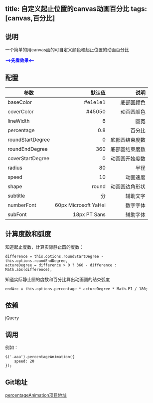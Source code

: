 title: 自定义起止位置的canvas动画百分比
tags: [canvas,百分比]
---



## 说明
一个简单的用canvas画的可自定义颜色和起止位置的动画百分比

<b class="clickme" style="cursor: pointer;vertical-align: top;color: blue;">-->先看效果<--</b><canvas width="190" height="170" class="aaa"></canvas><canvas width="190" height="170" class="bbb"></canvas><canvas width="190" height="170" class="ccc"></canvas>
<script src="../../../../js/jquery.js"></script>
<script>
    
  // call function
    $('.clickme').click(function(){
        function PercentageAnimation(element, options) {
    var canvas = $(element),
        cWidth = canvas[0].width,
        cHeight = canvas[0].height;
    this.options = $.extend({}, $.fn.percentageAnimation.defaults, options);
    this.canvas = canvas;
    this.cWidth = canvas[0].width;
    this.cHeight = canvas[0].height;
    this.init();
}
PercentageAnimation.prototype = {
    init: function() {
        var drawingStaff,
            num,
            endArc,
            arcIncrements = 0,
            difference = this.options.roundStartDegree - this.options.roundEndDegree,
            actureDegree = difference > 0 ? 360 - difference : Math.abs(difference),
            that = this,
            cxt = this.canvas[0].getContext('2d');
        endArc = this.options.percentage * actureDegree * Math.PI / 180;
        drawingStaff = setInterval(function() {
            arcIncrements += Math.PI / 180;
            that.drawCanvasStaff(cxt, arcIncrements, actureDegree);
            if (arcIncrements > endArc) {
                clearInterval(drawingStaff);
            };
        }, this.options.speed)
    },
    drawCanvasStaff: function(cxt, arcEndStaff, actureDegree) {
        var text,
            textWidth;
        this.drawCanvasRound(cxt, this.options.baseColor, this.options.roundStartDegree * Math.PI / 180, this.options.roundEndDegree * Math.PI / 180);

        // draw cover round
        cxt.beginPath();
        cxt.strokeStyle = this.options.coverColor;
        cxt.lineWidth = this.options.lineWidth;
        cxt.lineCap = this.options.shape;
        cxt.arc(this.cWidth / 2, this.cHeight / 2, this.options.radius, this.options.coverStartDegree * Math.PI / 180, arcEndStaff - (actureDegree - this.options.roundEndDegree) * Math.PI / 180, false);
        cxt.stroke();

        // draw text
        cxt.fillStyle = this.options.coverColor;
        cxt.font = this.options.numberFont;
        text = Math.floor(arcEndStaff / (actureDegree * Math.PI / 180) * 100);
        textWidth = cxt.measureText(text).width;
        cxt.fillText(text, this.cWidth / 2 - textWidth / 2, this.cHeight / 2 + 20);
        cxt.font = this.options.subFont;
        cxt.fillStyle = '#ccc';
        cxt.fillText(this.options.subtitle, this.cWidth / 2 + textWidth / 2, this.cHeight / 2 + 20);

    },
    // draw basic round
    drawCanvasRound: function(cxt, color, sAngle, eAngle) {
        cxt.clearRect(0, 0, this.cWidth, this.cHeight);

        cxt.beginPath();
        cxt.strokeStyle = color;
        cxt.lineWidth = this.options.lineWidth;
        cxt.arc(this.cWidth / 2, this.cHeight / 2, this.options.radius, sAngle, eAngle, false);
        cxt.stroke();
    }
}
$.fn.percentageAnimation = function(options) {
    return this.each(function() {
        new PercentageAnimation(this, options)
    });
}
$.fn.percentageAnimation.defaults = {
    baseColor: '#e1e1e1',
    coverColor: '#e45050',
    lineWidth: 6,
    percentage: 0.8,
    roundStartDegree: 0,
    roundEndDegree: 360,
    coverStartDegree: 0,
    radius: 80,
    speed: 10, //the more the slower
    shape: 'round', //square\butt\round
    subtitle: '分',
    numberFont: '60px Microsoft YaHei',
    subFont: '18px PT Sans'
}
        $('.aaa').percentageAnimation();
        $('.bbb').percentageAnimation({
            percentage: 0.5,
            roundStartDegree : 135,
            roundEndDegree : 45,
            coverStartDegree : 135,
            numberFont : '54px songti',
            coverColor : 'green'
        })
        $('.ccc').percentageAnimation({
            percentage: 0.2,
            subtitle : '%',
            shape : 'square',
            roundStartDegree : 90,
            roundEndDegree : 270,
            coverStartDegree : 90,
            coverColor : 'blue',
            speed: 50,
            lineWidth: 10
        })
    })
</script>


## 配置
| 参数        | 默认值   |  说明  |
| --------   | -----:  | ----:  |
| baseColor     | #e1e1e1 |   底部圆颜色     |
| coverColor        |   #45050   |   动画圆颜色   |
| lineWidth        |    6    |  圆宽  |
| percentage        |    0.8    |  百分比  |
| roundStartDegree        |    0    |  底部圆结束度数  |
| roundEndDegree        |    360    |  底部圆结束度数  |
| coverStartDegree        |    0    |  动画圆开始度数  |
| radius        |    80    |  半径  |
| speed        |    10    |  动画速度  |
| shape        |    round    |  动画圆边角形状  |
| subtitle        |    分    |  辅助文字  |
| numberFont        |    60px Microsoft YaHei    |  数字字体  |
| subFont        |    18px PT Sans    |  辅助字体  |

## 计算度数和弧度
知道起止度数，计算实际静止圆的度数：
```
difference = this.options.roundStartDegree - this.options.roundEndDegree,
actureDegree = difference > 0 ? 360 - difference : Math.abs(difference),
```
知道实际静止圆的度数和百分比算出动画圆的结束弧度
```
endArc = this.options.percentage * actureDegree * Math.PI / 180;
```

## 依赖  
jQuery

## 调用
例如：
```
$('.aaa').percentageAnimation({  
    speed: 20  
});
```

## Git地址
[percentageAnimation项目地址](https://github.com/nameit/percentageAnimation)